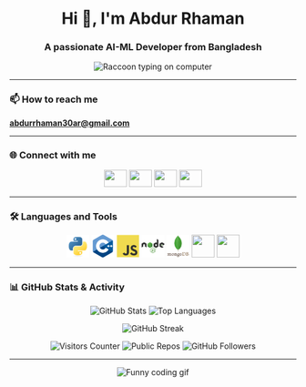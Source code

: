 <!-- 👋 Intro Section -->
<h1 align="center">Hi 👋, I'm Abdur Rhaman</h1>
<h3 align="center">A passionate AI-ML Developer from Bangladesh</h3>

<!-- Funny GIF Example (replace link with your own gif) -->
<p align="center">
  <img src="https://media.giphy.com/media/JIX9t2j0ZTN9S/giphy.gif" width="250" alt="Raccoon typing on computer"/>
</p>

---

### 📫 How to reach me
**abdurrhaman30ar@gmail.com**

---

### 🌐 Connect with me
<p align="center">
  <a href="https://twitter.com/YOUR_TWITTER" target="_blank"><img src="https://raw.githubusercontent.com/rahuldkjain/github-profile-readme-generator/master/src/images/icons/Social/twitter.svg" height="30" width="40" /></a>
  <a href="https://linkedin.com/in/YOUR_LINKEDIN" target="_blank"><img src="https://raw.githubusercontent.com/rahuldkjain/github-profile-readme-generator/master/src/images/icons/Social/linked-in-alt.svg" height="30" width="40" /></a>
  <a href="https://fb.com/YOUR_FACEBOOK" target="_blank"><img src="https://raw.githubusercontent.com/rahuldkjain/github-profile-readme-generator/master/src/images/icons/Social/facebook.svg" height="30" width="40" /></a>
  <a href="https://discord.gg/YOUR_DISCORD" target="_blank"><img src="https://raw.githubusercontent.com/rahuldkjain/github-profile-readme-generator/master/src/images/icons/Social/discord.svg" height="30" width="40" /></a>
</p>

---

### 🛠️ Languages and Tools
<p align="center">
  <img src="https://raw.githubusercontent.com/devicons/devicon/master/icons/python/python-original.svg" width="40" height="40"/> 
  <img src="https://raw.githubusercontent.com/devicons/devicon/master/icons/cplusplus/cplusplus-original.svg" width="40" height="40"/>
  <img src="https://raw.githubusercontent.com/devicons/devicon/master/icons/javascript/javascript-original.svg" width="40" height="40"/>
  <img src="https://raw.githubusercontent.com/devicons/devicon/master/icons/nodejs/nodejs-original-wordmark.svg" width="40" height="40"/>
  <img src="https://raw.githubusercontent.com/devicons/devicon/master/icons/mongodb/mongodb-original-wordmark.svg" width="40" height="40"/>
  <img src="https://cdn.worldvectorlogo.com/logos/django.svg" width="40" height="40"/>
  <img src="https://www.vectorlogo.zone/logos/tensorflow/tensorflow-icon.svg" width="40" height="40"/>
</p>

---

### 📊 GitHub Stats & Activity

<p align="center">
  <!-- Main Stats -->
  <img src="https://github-readme-stats.vercel.app/api?username=YOUR_GITHUB_USERNAME&show_icons=true&theme=radical" height="180" alt="GitHub Stats" />

  <!-- Top Languages -->
  <img src="https://github-readme-stats.vercel.app/api/top-langs?username=YOUR_GITHUB_USERNAME&layout=compact&theme=radical&langs_count=8" height="180" alt="Top Languages" />
</p>

<p align="center">
  <!-- Streak Stats -->
  <img src="https://streak-stats.demolab.com?user=YOUR_GITHUB_USERNAME&theme=radical&date_format=j%20M%5B%20Y%5D" alt="GitHub Streak"/>
</p>

<p align="center">
  <!-- Profile Views Counter -->
  <img src="https://komarev.com/ghpvc/?username=YOUR_GITHUB_USERNAME&label=Visitors&color=0e75b6&style=for-the-badge" alt="Visitors Counter"/>

  <!-- Repo Counter (manual update for now) -->
  <img src="https://img.shields.io/badge/Public%20Repos-10-blue?style=for-the-badge" alt="Public Repos"/>

  <!-- Followers Counter -->
  <img src="https://img.shields.io/github/followers/YOUR_GITHUB_USERNAME?label=Followers&style=for-the-badge&color=brightgreen" alt="GitHub Followers"/>
</p>

---

<!-- Extra Funny Meme Spot -->
<p align="center">
  <img src="https://media.giphy.com/media/13CoXDiaCcCoyk/giphy.gif" width="200" alt="Funny coding gif"/>
</p>
